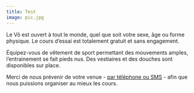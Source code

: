 ```yaml
---
title: Test
image: pic.jpg
---
```


Le Võ est ouvert à tout le monde, quel que soit votre sexe, âge ou forme physique. Le cours d’essai est totalement gratuit et sans engagement.

Équipez-vous de vêtement de sport permettant des mouvements amples, l’entrainement se fait pieds nus. Des vestiaires et des douches sont disponibles sur place.

Merci de nous prévenir de votre venue - [par téléphone ou SMS](#contact) - afin que nous puissions organiser au mieux les cours.
